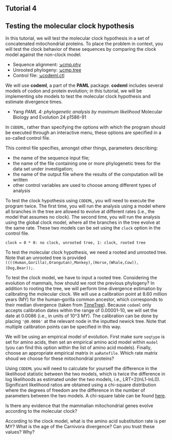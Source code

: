## Tutorial 4
## Testing the molecular clock hypothesis

In this tutorial, we will test the molecular clock hypothesis in a set of concatenated mitochondrial proteins. To place the problem in context, you will test the clock behavior of these sequences by comparing the clock model against the non-clock model.

* Sequence alignment: [&#8600;cmp.phy](/assets/lectures/cmp.phy)
* Unrooted phylogeny: [&#8600;cmp.tree](/assets/lectures/cmp.tree)
* Control file: [&#8600;codeml.ctl](/assets/lectures/codeml2.ctl)

We will use **codeml**, a part of the **PAML** package. **codeml** includes several models of codon and protein evolution; in this tutorial, we will be implementing site models to test the molecular clock hypothesis and estimate divergence times.

* Yang *PAML 4: phylogenetic analysis by maximum likelihood* Molecular Biology and Evolution 24 p1586-91 

In `CODEML`, rather than specifying the options with which the program should be executed through an interactive menu, these options are specified in a so-called control file.

This control file specifies, amongst other things, parameters describing:
* the name of the sequence input file;
* the name of the file containing one or more phylogenetic trees for the data set under investigation;
* the name of the output file where the results of the computation will be written
* other control variables are used to choose among different types of analysis

To test the clock hypothesis using `CODEML`, you will need to execute the program twice. The first time, you will run the analysis using a model where all branches in the tree are allowed to evolve at different rates (i.e., the model that assumes no clock). The second time, you will run the analysis using the global clock model, where all the branches in the tree evolve at the same rate. These two models can be set using the `clock` option in the control file.

```
clock = 0 * 0: no clock, unrooted tree, 1: clock, rooted tree
```

To test the molecular clock hypothesis, we need a rooted and unrooted tree. Note that an unrooted tree is provided `((((Human,Gorilla),Orangutan),Monkey),(Horse,(Whale,Cow)),(Dog,Bear));`. 

To test the clock model, we have to input a rooted tree. Considering the evolution of mammals, how should we root the previous phylogeny? In addition to rooting the tree, we will perform time divergence estimation by calibrating the molecular clock. We will use a calibration point at 8.60 million years (MY) for the human–gorilla common ancestor, which corresponds to their median divergence (taken from [TimeTree](http://www.timetree.org/)). Because `codeml` only accepts calibration dates within the range of 0.00001-10, we will set the date at 0.0086 (i.e., in units of 10^3 MY). The calibration can be done by placing `'@0.0086'` at the relevant node in the inputted newick tree. Note that multiple calibration points can be specified in this way.

We will be using an empirical model of evolution. First make sure `seqtype` is set for amino acids, then set an empirical amino acid model within `model` (you can find this option within the list of amino acid models). Finally, choose an appropriate empirical matrix in `aaRatefile`. Which rate matrix shoud we choose for these mitochondrial proteins?

Using `CODEML` you will need to calculate for yourself the difference in the likelihood statistic between the two models, which is twice the difference in log likelihoods as estimated under the two models, i.e., LRT=2(lnL1-lnL0). Significant likelihood ratios are obtained using a chi-square distribution where the degrees of freedom are the difference in the number of parameters between the two models. A chi-square table can be found [here](https://people.smp.uq.edu.au/YoniNazarathy/stat_models_B_course_spring_07/distributions/chisqtab.pdf).

Is there any evidence that the mammalian mitochondrial genes evolve according to the molecular clock? 

According to the clock model, what is the amino acid substitution rate is per MY? What is the age of the Carnivora divergence? Can you trust these values? Why? 